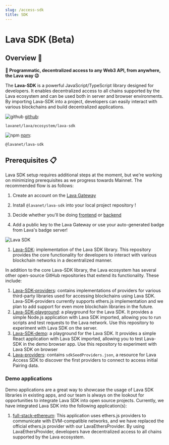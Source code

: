 ```yaml
---
slug: /access-sdk
title: SDK
---
```


# Lava SDK (Beta)

## Overview 🔎

**🌋 Programmatic, decentralized access to any Web3 API, from anywhere, the Lava way 😉**

The **Lava-SDK** is a powerful JavaScript/TypeScript library designed for developers. It enables decentralized access to all chains supported by the Lava ecosystem and can be used both in server and browser environments. By importing Lava-SDK into a project, developers can easily interact with various blockchains and build decentralized applications.


![github](/img/github_favicon.ico) [github](https://github.com/lavanet/lava/tree/main/ecosystem/lava-sdk):

```
lavanet/lava/ecosystem/lava-sdk
```

![npm](/img/npm_favicon.ico) [npm](https://www.npmjs.com/package/@lavanet/lava-sdk):

```
@lavanet/lava-sdk
```

## Prerequisites 📋

Lava SDK setup requires additional steps at the moment, but we're working on minimizing prerequisites as we progress towards Mainnet. The recommended flow is as follows:

1. Create an account on the [Lava Gateway](https://gateway.lavanet.xyz?utm_source=access-sdk-page&utm_medium=docs)

2. Install `@lavanet/lava-sdk` into your local project repository !

4. Decide whether you'll be doing [frontend](/sdk-frontend) or [backend](/sdk-backend)

3. Add a public key to the Lava Gateway or use your auto-generated badge from Lava's badge server!




![Lava SDK](/img/lava-sdk.png)

1. [Lava-SDK](https://github.com/lavanet/lava-sdk): implementation of the Lava SDK library. This repository provides the core functionality for developers to interact with various blockchain networks in a decentralized manner.

In addition to the core Lava-SDK library, the Lava ecosystem has several other open-source GitHub repositories that extend its functionality. These include:

1. [Lava-SDK-providers](https://github.com/lavanet/lava-sdk-providers/tree/feature/implement_ethersjs_provider): contains implementations of providers for various third-party libraries used for accessing blockchains using Lava SDK. Lava-SDK-providers currently supports ethers.js implementation and we plan to add support for even more blockchain libraries in the future.
2. [Lava-SDK-playground](https://github.com/lavanet/lava-sdk-playground): a playground for the Lava SDK. It provides a simple Node.js application with Lava SDK imported, allowing you to run scripts and test requests to the Lava network. Use this repository to experiment with Lava SDK on the server.
3. [Lava-SDK-demo](https://github.com/lavanet/lava_sdk_demo): a playground for the Lava SDK. It provides a simple React application with Lava SDK imported, allowing you to test Lava-SDK in the demo browser app. Use this repository to experiment with Lava SDK on browser
4. [Lava-providers](https://github.com/lavanet/lava-providers): contains `sdkSeedProviders.json`, a resource for Lava Access SDK to discover the first providers to connect to access initial Pairing data.

### Demo applications

Demo applications are a great way to showcase the usage of Lava SDK libraries in existing apps, and our team is always on the lookout for opportunities to integrate Lava SDK into open source projects. Currently, we have integrated Lava SDK into the following application(s):

1. [full-stack-ethereum](https://github.com/lavanet/full-stack-ethereum):
   This application uses ethers.js providers to communicate with EVM-compatible networks, and we have replaced the official ethers.js provider with our LavaEthersProvider. By using LavaEthersProvider, developers have decentralized access to all chains supported by the Lava ecosystem.
